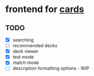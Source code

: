 # frontend for [cards](https://cards-web.pages.dev)

## TODO
 - [x] searching
 - [ ] recommended decks
 - [x] deck viewer
 - [x] test mode
 - [x] match mode
 - [ ] description formatting options - WIP